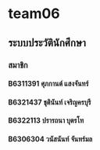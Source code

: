 # team06

## ระบบประวัตินักศึกษา

### สมาชิก

#### B6311391 ศุภกานต์ แสงจันทร์
#### B6321437 ชุตินันท์ เจริญครบุรี
#### B6322113 ปรารถนา บุตรโท
#### B6306304 วนัสนันท์ จันทร์มล
